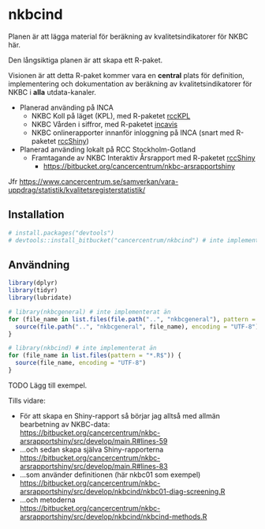 
<!-- README.md är genererad från README.Rmd. Vänligen redigera den filen. -->

# nkbcind

Planen är att lägga material för beräkning av kvalitetsindikatorer för
NKBC här.

Den långsiktiga planen är att skapa ett R-paket.

Visionen är att detta R-paket kommer vara en **central** plats för
definition, implementering och dokumentation av beräkning av
kvalitetsindikatorer för NKBC i **alla** utdata-kanaler.

  - Planerad använding på INCA
      - NKBC Koll på läget (KPL), med R-paketet
        [rccKPL](https://bitbucket.org/cancercentrum/rcckpl)
      - NKBC Vården i siffror, med R-paketet
        [incavis](https://bitbucket.org/cancercentrum/incavis)
      - NKBC onlinerapporter innanför inloggning på INCA (snart med
        R-paketet
        [rccShiny](https://bitbucket.org/cancercentrum/rccshiny))
  - Planerad använding lokalt på RCC Stockholm-Gotland
      - Framtagande av NKBC Interaktiv Årsrapport med R-paketet
        [rccShiny](https://bitbucket.org/cancercentrum/rccshiny)
          - <https://bitbucket.org/cancercentrum/nkbc-arsrapportshiny>

Jfr
<https://www.cancercentrum.se/samverkan/vara-uppdrag/statistik/kvalitetsregisterstatistik/>

## Installation

``` r
# install.packages("devtools")
# devtools::install_bitbucket("cancercentrum/nkbcind") # inte implementerad än
```

## Användning

``` r
library(dplyr)
library(tidyr)
library(lubridate)

# library(nkbcgeneral) # inte implementerat än
for (file_name in list.files(file.path("..", "nkbcgeneral"), pattern = "*.R$")) {
  source(file.path("..", "nkbcgeneral", file_name), encoding = "UTF-8")
}

# library(nkbcind) # inte implementerat än
for (file_name in list.files(pattern = "*.R$")) {
  source(file_name, encoding = "UTF-8")
}
```

TODO Lägg till exempel.

Tills vidare:

  - För att skapa en Shiny-rapport så börjar jag alltså med allmän
    bearbetning av NKBC-data:  
    <https://bitbucket.org/cancercentrum/nkbc-arsrapportshiny/src/develop/main.R#lines-59>
  - …och sedan skapa själva Shiny-rapporterna
    <https://bitbucket.org/cancercentrum/nkbc-arsrapportshiny/src/develop/main.R#lines-83>
  - …som använder definitionen (här nkbc01 som exempel)
    <https://bitbucket.org/cancercentrum/nkbc-arsrapportshiny/src/develop/nkbcind/nkbc01-diag-screening.R>
  - …och metoderna  
    <https://bitbucket.org/cancercentrum/nkbc-arsrapportshiny/src/develop/nkbcind/nkbcind-methods.R>
